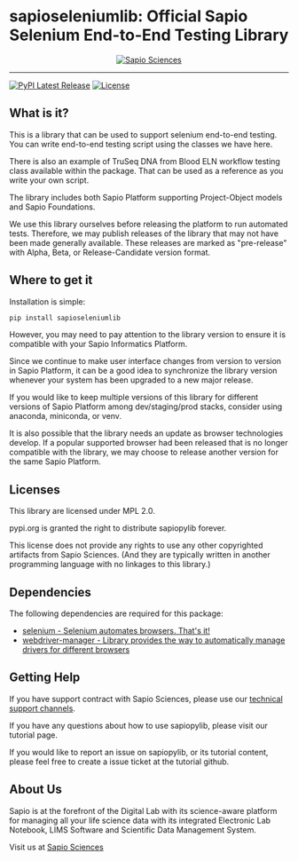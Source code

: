 # sapioseleniumlib: Official Sapio Selenium End-to-End Testing Library

<div align="center"><a href="https://www.sapiosciences.com" target="_blank">
  <img src="https://public.exemplareln.com/sapio-pylib/sapio_selenium_python_library_header_image.png" alt="Sapio Sciences"><br>
</a></div>

-----------------
[![PyPI Latest Release](https://img.shields.io/pypi/v/sapioseleniumlib.svg)](https://pypi.org/project/sapiopylib/) [![License](https://img.shields.io/pypi/l/sapioseleniumlib.svg)](https://github.com/sapiosciences/sapio-py-tutorials/blob/master/LICENSE)


## What is it?

This is a library that can be used to support selenium end-to-end testing.
You can write end-to-end testing script using the classes we have here.

There is also an example of TruSeq DNA from Blood ELN workflow testing class available within the package.
That can be used as a reference as you write your own script.

The library includes both Sapio Platform supporting Project-Object models and Sapio Foundations.

We use this library ourselves before releasing the platform to run automated tests.
Therefore, we may publish releases of the library that may not have been made generally available. 
These releases are marked as "pre-release" with Alpha, Beta, or Release-Candidate version format.

## Where to get it
Installation is simple:
```sh
pip install sapioseleniumlib
```

However, you may need to pay attention to the library version to ensure it is compatible with your Sapio Informatics Platform.

Since we continue to make user interface changes from version to version in Sapio Platform, it can be a good idea to synchronize the library version whenever your system has been upgraded to a new major release.

If you would like to keep multiple versions of this library for different versions of Sapio Platform among dev/staging/prod stacks, consider using anaconda, miniconda, or venv.

It is also possible that the library needs an update as browser technologies develop. If a popular supported browser had been released that is no longer compatible with the library, we may choose to release another version for the same Sapio Platform.

## Licenses
This library are licensed under MPL 2.0. 

pypi.org is granted the right to distribute sapiopylib forever.

This license does not provide any rights to use any other copyrighted artifacts from Sapio Sciences. (And they are typically written in another programming language with no linkages to this library.)

## Dependencies
The following dependencies are required for this package:
- [selenium - Selenium automates browsers. That's it!](https://pypi.org/project/selenium)
- [webdriver-manager - Library provides the way to automatically manage drivers for different browsers](https://pypi.org/project/webdriver-manager)


## Getting Help
If you have support contract with Sapio Sciences, please use our [technical support channels](https://sapio-sciences.atlassian.net/servicedesk/customer/portals).

If you have any questions about how to use sapiopylib, please visit our tutorial page.

If you would like to report an issue on sapiopylib, or its tutorial content, please feel free to create a issue ticket at the tutorial github.

## About Us
Sapio is at the forefront of the Digital Lab with its science-aware platform for managing all your life science data with its integrated Electronic Lab Notebook, LIMS Software and Scientific Data Management System.

Visit us at <a href="https://www.sapiosciences.com">Sapio Sciences</a>
